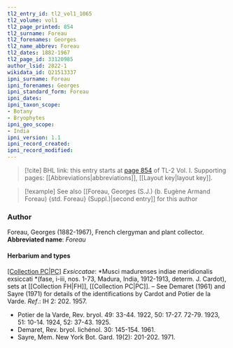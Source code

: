 ```yaml
---
tl2_entry_id: tl2_vol1_1065
tl2_volume: vol1
tl2_page_printed: 854
tl2_surname: Foreau
tl2_forenames: Georges
tl2_name_abbrev: Foreau
tl2_dates: 1882-1967
tl2_page_id: 33120985
author_lsid: 2822-1
wikidata_id: Q21513337
ipni_surname: Foreau
ipni_forenames: Georges
ipni_standard_form: Foreau
ipni_dates: 
ipni_taxon_scope: 
- Botany
- Bryophytes
ipni_geo_scope: 
- India
ipni_version: 1.1
ipni_record_created: 
ipni_record_modified:
---
```



> [!cite] BHL link: this entry starts at [page 854](https://www.biodiversitylibrary.org/page/33120985) of TL-2 Vol. I.
> Supporting pages: [[Abbreviations|abbreviations]], [[Layout key|layout key]].

> [!example] See also [[Foreau, Georges (S.J.) (b. Eugène Armand Foreau) {std. Foreau} (Suppl.)|second entry]] for this author

### Author

Foreau, Georges (1882-1967), French clergyman and plant collector. 
**Abbreviated name**: *Foreau*

#### Herbarium and types

[[Collection PC|PC]](?)
*Exsiccatae*: *Musci madurenses indiae meridionalis exsiccati *(fase, i-iii, nos. 1-73, Madura, India, 1912-1913, determ. J. Cardot), sets at [[Collection FH|FH]], [[Collection PC|PC]]. – See Demaret (1961) and Sayre (1971) for details of the identifications by Cardot and Potier de la Varde.
*Ref*.: IH 2: 202. 1957.
- Potier de la Varde, Rev. bryol. 49: 33-44. 1922, 50: 17-27. 72-79. 1923, 51: 10-14. 1924, 52: 37-43. 1925.
- Demaret, Rev. bryol. lichénol. 30: 145-154. 1961.
- Sayre, Mem. New York Bot. Gard. 19(2): 201-202. 1971.

